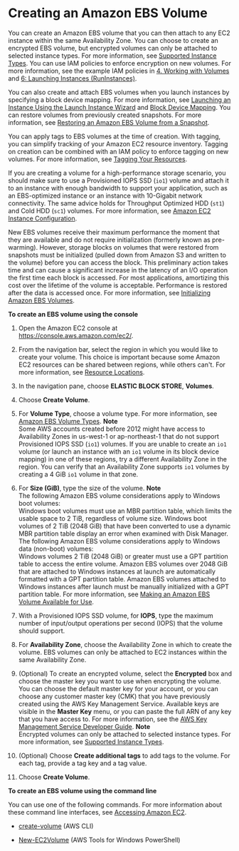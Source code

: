 # Creating an Amazon EBS Volume<a name="ebs-creating-volume"></a>

You can create an Amazon EBS volume that you can then attach to any EC2 instance within the same Availability Zone\. You can choose to create an encrypted EBS volume, but encrypted volumes can only be attached to selected instance types\. For more information, see [Supported Instance Types](EBSEncryption.md#EBSEncryption_supported_instances)\. You can use IAM policies to enforce encryption on new volumes\. For more information, see the example IAM policies in [4\. Working with Volumes](ExamplePolicies_EC2.md#iam-example-manage-volumes) and [6: Launching Instances \(RunInstances\)](ExamplePolicies_EC2.md#iam-example-runinstances)\.

You can also create and attach EBS volumes when you launch instances by specifying a block device mapping\. For more information, see [Launching an Instance Using the Launch Instance Wizard](launching-instance.md) and [Block Device Mapping](block-device-mapping-concepts.md)\. You can restore volumes from previously created snapshots\. For more information, see [Restoring an Amazon EBS Volume from a Snapshot](ebs-restoring-volume.md)\.

You can apply tags to EBS volumes at the time of creation\. With tagging, you can simplify tracking of your Amazon EC2 resource inventory\. Tagging on creation can be combined with an IAM policy to enforce tagging on new volumes\. For more information, see [Tagging Your Resources](http://docs.aws.amazon.com/AWSEC2/latest/UserGuide/Using_Tags.html)\.

If you are creating a volume for a high\-performance storage scenario, you should make sure to use a Provisioned IOPS SSD \(`io1`\) volume and attach it to an instance with enough bandwidth to support your application, such as an EBS\-optimized instance or an instance with 10\-Gigabit network connectivity\. The same advice holds for Throughput Optimized HDD \(`st1`\) and Cold HDD \(`sc1`\) volumes\. For more information, see [Amazon EC2 Instance Configuration](ebs-ec2-config.md)\.

New EBS volumes receive their maximum performance the moment that they are available and do not require initialization \(formerly known as pre\-warming\)\. However, storage blocks on volumes that were restored from snapshots must be initialized \(pulled down from Amazon S3 and written to the volume\) before you can access the block\. This preliminary action takes time and can cause a significant increase in the latency of an I/O operation the first time each block is accessed\. For most applications, amortizing this cost over the lifetime of the volume is acceptable\. Performance is restored after the data is accessed once\. For more information, see [Initializing Amazon EBS Volumes](ebs-initialize.md)\.

**To create an EBS volume using the console**

1. Open the Amazon EC2 console at [https://console\.aws\.amazon\.com/ec2/](https://console.aws.amazon.com/ec2/)\.

1. From the navigation bar, select the region in which you would like to create your volume\. This choice is important because some Amazon EC2 resources can be shared between regions, while others can't\. For more information, see [Resource Locations](resources.md)\.

1. In the navigation pane, choose **ELASTIC BLOCK STORE**, **Volumes**\.

1. Choose **Create Volume**\.

1. For **Volume Type**, choose a volume type\. For more information, see [Amazon EBS Volume Types](EBSVolumeTypes.md)\.
**Note**  
Some AWS accounts created before 2012 might have access to Availability Zones in us\-west\-1 or ap\-northeast\-1 that do not support Provisioned IOPS SSD \(`io1`\) volumes\. If you are unable to create an `io1` volume \(or launch an instance with an `io1` volume in its block device mapping\) in one of these regions, try a different Availability Zone in the region\. You can verify that an Availability Zone supports `io1` volumes by creating a 4 GiB `io1` volume in that zone\.

1. For **Size \(GiB\)**, type the size of the volume\.
**Note**  
The following Amazon EBS volume considerations apply to Windows boot volumes:  
Windows boot volumes must use an MBR partition table, which limits the usable space to 2 TiB, regardless of volume size\.
Windows boot volumes of 2 TiB \(2048 GiB\) that have been converted to use a dynamic MBR partition table display an error when examined with Disk Manager\.
The following Amazon EBS volume considerations apply to Windows data \(non\-boot\) volumes:  
Windows volumes 2 TiB \(2048 GiB\) or greater must use a GPT partition table to access the entire volume\.
Amazon EBS volumes over 2048 GiB that are attached to Windows instances at launch are automatically formatted with a GPT partition table\.
Amazon EBS volumes attached to Windows instances after launch must be manually initialized with a GPT partition table\. For more information, see [Making an Amazon EBS Volume Available for Use](http://docs.aws.amazon.com/AWSEC2/latest/WindowsGuide/ebs-using-volumes.html)\.

1. With a Provisioned IOPS SSD volume, for **IOPS**, type the maximum number of input/output operations per second \(IOPS\) that the volume should support\.

1. For **Availability Zone**, choose the Availability Zone in which to create the volume\. EBS volumes can only be attached to EC2 instances within the same Availability Zone\.

1. \(Optional\) To create an encrypted volume, select the **Encrypted** box and choose the master key you want to use when encrypting the volume\. You can choose the default master key for your account, or you can choose any customer master key \(CMK\) that you have previously created using the AWS Key Management Service\. Available keys are visible in the **Master Key** menu, or you can paste the full ARN of any key that you have access to\. For more information, see the [AWS Key Management Service Developer Guide](http://docs.aws.amazon.com/kms/latest/developerguide/)\.
**Note**  
Encrypted volumes can only be attached to selected instance types\. For more information, see [Supported Instance Types](EBSEncryption.md#EBSEncryption_supported_instances)\.

1. \(Optional\) Choose **Create additional tags** to add tags to the volume\. For each tag, provide a tag key and a tag value\.

1. Choose **Create Volume**\. 

**To create an EBS volume using the command line**

You can use one of the following commands\. For more information about these command line interfaces, see [Accessing Amazon EC2](concepts.md#access-ec2)\.

+ [create\-volume](http://docs.aws.amazon.com/cli/latest/reference/ec2/create-volume.html) \(AWS CLI\)

+ [New\-EC2Volume](http://docs.aws.amazon.com/powershell/latest/reference/items/New-EC2Volume.html) \(AWS Tools for Windows PowerShell\)